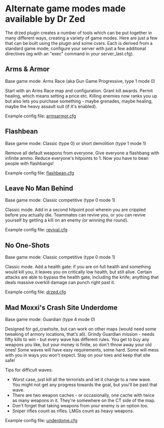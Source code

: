 # Alternate game modes made available by Dr Zed

The drzed plugin creates a number of tools which can be put together in many
different ways, creating a variety of game modes. Here are just a few that can
be built using the plugin and some cvars. Each is derived from a standard game
mode; configure your server with just a few additional directives (eg with an
"exec" command in your server_last.cfg).

## Arms & Armor

Base game mode: Arms Race (aka Gun Game Progressive, type 1 mode 0)

Start with an Arms Race map and configuration. Grant kill awards. Permit
healing, which means setting a price etc. Killing enemies now ranks you up
but also lets you purchase something - maybe grenades, maybe healing, maybe
the heavy assault suit (if it's enabled).

Example config file: [armsarmor.cfg](https://github.com/Rosuav/tf2server/blob/master/steamcmd_linux/csgo/csgo/cfg/armsarmor.cfg)

## Flashbean

Base game mode: Classic (type 0) or short demolition (type 1 mode 1)

Remove all default weapons from everyone. Give everyone a flashbang with
infinite ammo. Reduce everyone's hitpoints to 1. Now you have to bean people
with flashbangs!

Example config file: [flashbean.cfg](https://github.com/Rosuav/tf2server/blob/master/steamcmd_linux/csgo/csgo/cfg/flashbean.cfg)

## Leave No Man Behind

Base game mode: Classic competitive (type 0 mode 1)

Classic mode. Add in a second hitpoint pool wherein you are crippled before
you actually die. Teammates can revive you, or you can revive yourself by
getting a kill on an enemy (or winning the round).

Example config file: [revival.cfg](https://github.com/Rosuav/tf2server/blob/master/steamcmd_linux/csgo/csgo/cfg/revival.cfg)

## No One-Shots

Base game mode: Classic competitive (type 0 mode 1)

Classic mode. Add a health gate: if you are on full health and something
would kill you, it leaves you on critically low health, but still alive.
Certain attacks are able to bypass the health gate, including the knife;
anything that deals massive overkill damage can punch right past it.

Example config file: [drzed.cfg](https://github.com/Rosuav/tf2server/blob/master/steamcmd_linux/csgo/csgo/cfg/drzed.cfg)

## Mad Moxxi's Crash Site Underdome

Base game mode: Guardian (type 4 mode 0)

Designed for gd_crashsite, but can work on other maps (would need some
tweaking of armory locations, that's all). Grindy Guardian mission - needs
fifty kills to win - but every wave has different rules. You get to buy any
weapons you like, but your money is finite, so don't throw away your old
ones! Some waves will have easy requirements, some hard. Some will mess with
you in ways you won't expect. Stay on your toes and keep that site safe!

Tips for difficult waves:
* Worst case, just kill all the terrorists and let it change to a new wave. You
  might not get any progress towards the goal, but you'll be past that wave.
* There are two weapon caches - or occasionally, one cache with twice as many
  weapons in it. They're somewhere on the CT side of the map.
* Don't forget that taking weapons from your enemy is an option too.
* Sniper rifles count as rifles. LMGs count as heavy weapons.

Example config file: [underdome.cfg](https://github.com/Rosuav/tf2server/blob/master/steamcmd_linux/csgo/csgo/cfg/underdome.cfg)
